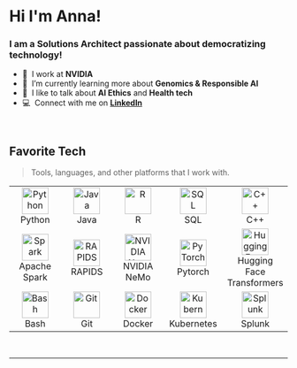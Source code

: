
<h1 align="left" id="amdacccache-title"> Hi I'm Anna!</h1>
<h3 align="left">I am a Solutions Architect passionate about democratizing technology!</h3>

- :office: &nbsp;I work at **NVIDIA**
- :seedling: &nbsp;I’m currently learning more about **Genomics & Responsible AI**
- :speech_balloon: &nbsp;I like to talk about **AI Ethics** and **Health tech**
- :computer: &nbsp;Connect with me on **[LinkedIn]**

<br>

<h2 align="left" id="amdacccache-tech">Favorite Tech</h2>

> Tools, languages, and other platforms that I work with.

<!---  [![Top Langs](https://github-readme-stats.vercel.app/api/top-langs/?username=amdacccache&layout=compact)](https://github.com/amdacccache/github-readme-stats) --->

<table align="center">
  <tr>
    <td align="center" width="96">
      <a href="#amdaccache-tech">
        <img src="https://upload.wikimedia.org/wikipedia/commons/thumb/c/c3/Python-logo-notext.svg/1200px-Python-logo-notext.svg.png" width="48" height="48" alt="Python" />
      </a>
      <br>Python
    </td>
    <td align="center" width="96">
      <a href="#amdaccache-tech" >
        <img src="https://cdn3.iconfinder.com/data/icons/logos-and-brands-adobe/512/181_Java-512.png" width="48" height="48" alt="Java" />
      </a>
      <br>Java
    </td>
    <td align="center"  width="96">
      <a href="#amdaccache-tech">
        <img src="https://www.pngall.com/wp-content/uploads/2017/05/Copyright-Symbol-R-Free-Download-PNG.png" width="48" height="48" alt="R" />
      </a>
      <br>R
    </td>
    <td align="center"  width="96">
      <a href="#amdaccache-tech">
        <img src="https://static.vecteezy.com/system/resources/thumbnails/036/044/336/small_2x/sql-database-icon-logo-design-ui-or-ux-app-png.png" width="48" height="48" alt="SQL" />
      </a>
      <br>SQL
    </td>
    <td align="center" width="96">
      <a href="#amdaccache-tech">
        <img src="https://user-images.githubusercontent.com/42747200/46140125-da084900-c26d-11e8-8ea7-c45ae6306309.png" width="48" height="48" alt="C++" />
      </a>
      <br>C++
    </td>
  </tr>
  
  <tr>
    <td align="center" width="96"> 
      <a href="#amdaccache-tech" >
        <img src="https://symbols-electrical.getvecta.com/stencil_74/36_apache-spark-icon.79831ad2ea.png" width="48" height="48" alt="Spark" />
      </a>
      <br>Apache Spark
    </td>
    <td align="center" width="96"> 
      <a href="#amdaccache-tech" >
        <img src="https://docs.rapids.ai/api/cudf/stable/_static/RAPIDS-logo-purple.png" width="48" height="48" alt="RAPIDS" />
      </a>
      <br>RAPIDS
    </td>
    <td align="center"  width="96">
      <a href="#amdaccache-tech">
        <img src="https://www.nvidia.com/content/dam/en-zz/Solutions/about-nvidia/logo-and-brand/02-nvidia-logo-color-grn-500x200-4c25-p@2x.png" width="48" height="48" alt="NVIDIA Nemo" />
      </a>
      <br>NVIDIA NeMo
    </td>
    <td align="center" width="96">
      <a href="#amdaccache-tech" >
        <img src="https://res.cloudinary.com/startup-grind/image/upload/c_fill,dpr_2.0,f_auto,g_center,q_auto:good/v1/gcs/platform-data-linuxhq/events/PyTorch_Symbol_01_OrangeOnTransparent_nUWxXkQ.png" width="48" height="48" alt="PyTorch" />
      </a>
      <br>Pytorch
    </td>
    <td align="center" width="96">
      <a href="#amdaccache-tech" >
        <img src="https://cdn.worldvectorlogo.com/logos/huggingface-2.svg" width="48" height="48" alt="Hugging Face Transformers" />
      </a>
      <br>Hugging Face Transformers
    </td>
  </tr>
  
   <tr>
     <td align="center"  width="96">
      <a href="#amdaccache-tech">
        <img src="https://upload.wikimedia.org/wikipedia/commons/thumb/4/4b/Bash_Logo_Colored.svg/2048px-Bash_Logo_Colored.svg.png" width="48" height="48" alt="Bash" />
      </a>
      <br>Bash
    </td>
    <td align="center" width="96">
      <a href="#amdaccache-tech" >
        <img src="https://upload.wikimedia.org/wikipedia/commons/thumb/3/3f/Git_icon.svg/1200px-Git_icon.svg.png" width="48" height="48" alt="Git" />
      </a>
      <br>Git
    </td>
    <td align="center" width="96">
      <a href="#amdacccache-tech">
        <img src="https://static-00.iconduck.com/assets.00/docker-icon-512x370-5593ilur.png" width="48" height="48" alt="Docker" />
      </a>
      <br>Docker
    </td>
     <td align="center" width="96"> 
      <a href="#amdaccache-tech" >
        <img src="https://www.logo.wine/a/logo/Kubernetes/Kubernetes-Logo.wine.svg" width="48" height="48" alt="Kubernetes" />
      </a>
      <br>Kubernetes
    </td>
     <td align="center" width="96">
      <a href="#amdaccache-tech">
        <img src="https://pbs.twimg.com/profile_images/1755264296345366528/CeKrZyfs_400x400.jpg" width="48" height="48" alt="Splunk" />
      </a>
      <br>Splunk
    </td>
  </tr>
    
</table>


[linkedin]: https://www.linkedin.com/in/annadaccache "LinkedIn"
[twitter]: https://twitter.com/annadaccache97 "Twitter"

<br>

***

<!--- [![My github activity graph](https://activity-graph.herokuapp.com/graph?username=amdacccache&theme=redical)](https://github.com/amdacccache) --->

